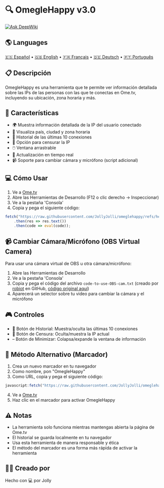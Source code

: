 # 🔍 OmegleHappy v3.0

[![Ask DeepWiki](https://deepwiki.com/badge.svg)](https://deepwiki.com/JollyJolli/omeglehappy)

## 🌎 Languages
[🇪🇸 Español](README.md) • [🇬🇧 English](READMEs/README.en.md) • [🇫🇷 Français](READMEs/README.fr.md) • [🇩🇪 Deutsch](READMEs/README.de.md) • [🇵🇹 Português](READMEs/README.pt.md)

## 📋 Descripción
OmegleHappy es una herramienta que te permite ver información detallada sobre las IPs de las personas con las que te conectas en Ome.tv, incluyendo su ubicación, zona horaria y más.

## 🚀 Características
- 🌍 Muestra información detallada de la IP del usuario conectado
- 📍 Visualiza país, ciudad y zona horaria
- 📜 Historial de las últimas 10 conexiones
- 🙈 Opción para censurar la IP
- 🖱️ Ventana arrastrable
- 🔄 Actualización en tiempo real
- 📹 Soporte para cambiar cámara y micrófono (script adicional)

## 💻 Cómo Usar
1. Ve a [Ome.tv](https://ome.tv)
2. Abre las Herramientas de Desarrollo (F12 o clic derecho -> Inspeccionar)
3. Ve a la pestaña 'Consola'
4. Copia y pega el siguiente código:
```javascript
fetch("https://raw.githubusercontent.com/JollyJolli/omeglehappy/refs/heads/main/codigo.txt")
    .then(res => res.text())
    .then(code => eval(code));
```

## 📹 Cambiar Cámara/Micrófono (OBS Virtual Camera)
Para usar una cámara virtual de OBS u otra cámara/micrófono:
1. Abre las Herramientas de Desarrollo
2. Ve a la pestaña 'Consola'
3. Copia y pega el código del archivo `code-to-use-OBS-cam.txt` (creado por [robiot](https://github.com/robiot) en GitHub, [código original aquí](https://gist.github.com/robiot/fb05b6528a76ec1142842913b5eca38a))
4. Aparecerá un selector sobre tu video para cambiar la cámara y el micrófono

## 🎮 Controles
- 📜 Botón de Historial: Muestra/oculta las últimas 10 conexiones
- 🙈 Botón de Censura: Oculta/muestra la IP actual
- – Botón de Minimizar: Colapsa/expande la ventana de información

## 📌 Método Alternativo (Marcador)
1. Crea un nuevo marcador en tu navegador
2. Como nombre, pon "OmegleHappy"
3. Como URL, copia y pega el siguiente código:
```javascript
javascript:fetch("https://raw.githubusercontent.com/JollyJolli/omeglehappy/refs/heads/main/codigo.txt").then(r=>r.text()).then(c=>eval(c))
```
4. Ve a [Ome.tv](https://ome.tv)
5. Haz clic en el marcador para activar OmegleHappy

## ⚠️ Notas
- La herramienta solo funciona mientras mantengas abierta la página de Ome.tv
- El historial se guarda localmente en tu navegador
- Usa esta herramienta de manera responsable y ética
- El método del marcador es una forma más rápida de activar la herramienta

## 👨‍💻 Creado por
Hecho con 💻 por Jolly
